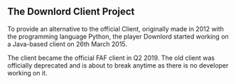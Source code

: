 ## The Downlord Client Project

To provide an alternative to the official Client, originally made in
2012 with the programming language Python, the player Downlord started
working on a Java-based client on 26th March 2015.

The client became the official FAF client in Q2 2019. The old client was
officially deprecated and is about to break anytime as there is no
developer working on it.